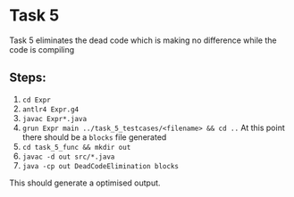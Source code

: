 # Task 5

Task 5 eliminates the dead code which is making no difference while the code is compiling

## Steps:

1. `cd Expr`
2. `antlr4 Expr.g4`
3. `javac Expr*.java`
4. `grun Expr main ../task_5_testcases/<filename> && cd ..`
At this point there should be a `blocks` file generated
5. `cd task_5_func && mkdir out`
5. `javac -d out src/*.java`
6. `java -cp out DeadCodeElimination blocks`

This should generate a optimised output.
